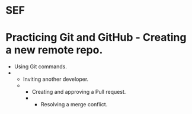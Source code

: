 # SEF
# Practicing Git and GitHub - Creating a new remote repo.
- Using Git commands.
- - Inviting another developer.
  - - Creating and approving a Pull request.
    - - Resolving a merge conflict.
